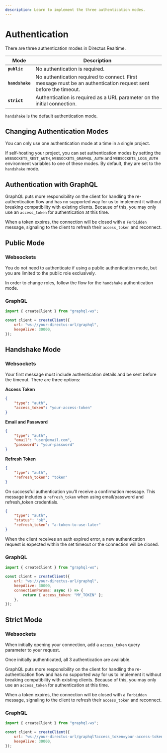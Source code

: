 ```yaml
---
description: Learn to implement the three authentication modes.
---
```


# Authentication

There are three authentication modes in Directus Realtime.

| Mode            | Description                                                                                                                 |
| --------------- | --------------------------------------------------------------------------------------------------------------------------- |
| **`public`**    | No authentication is required.                                                                                              |
| **`handshake`** | No authentication required to connect. First message must be an authentication request sent before the timeout. |
| **`strict`**    | Authentication is required as a URL parameter on the initial connection.                                                    |

`handshake` is the default authentication mode.
## Changing Authentication Modes

You can only use one authentication mode at a time in a single project.

If self-hosting your project, you can set authentication modes by setting the `WEBSOCKETS_REST_AUTH`, `WEBSOCKETS_GRAPHQL_AUTH` and `WEBSOCKETS_LOGS_AUTH` environment variables to one of these modes. By default, they are set to the `handshake` mode.

## Authentication with GraphQL

GraphQL puts more responsibility on the client for handling the re-authentication flow and has no supported way for us
to implement it without breaking compatibility with existing clients. Because of this, you may only use an
`access_token` for authentication at this time.

When a token expires, the connection will be closed with a `Forbidden` message, signaling to the client to refresh their
`access_token` and reconnect.

## Public Mode

### Websockets

You do not need to authenticate if using a public authentication mode, but you are limited to the public role exclusively.

In order to change roles, follow the flow for the `handshake` authentication mode.

### GraphQL

```js
import { createClient } from "graphql-ws";

const client = createClient({
	url: "ws://your-directus-url/graphql",
	keepAlive: 30000,
});
```

## Handshake Mode

### Websockets

Your first message must include authentication details and be sent before the timeout. There are three options:

**Access Token**

```json
{
	"type": "auth",
	"access_token": "your-access-token"
}
```

**Email and Password**

```json
{
	"type": "auth",
	"email": "user@email.com",
	"password": "your-password"
}
```

**Refresh Token**

```json
{
	"type": "auth",
	"refresh_token": "token"
}
```

On successful authentication you’ll receive a confirmation message. This message includes a `refresh_token` when using
email/password and refresh_token credentials.

```json
{
	"type": "auth",
	"status": "ok",
	"refresh_token": "a-token-to-use-later"
}
```

When the client receives an auth expired error, a new authentication request is expected within the set timeout or the
connection will be closed.

### GraphQL

```js
import { createClient } from "graphql-ws";

const client = createClient({
	url: "ws://your-directus-url/graphql",
	keepAlive: 30000,
	connectionParams: async () => {
		return { access_token: "MY_TOKEN" };
	},
});
```

## Strict Mode

### Websockets

When initially opening your connection, add a `access_token` query parameter to your request.

Once initially authenticated, all 3 authentication are available.

GraphQL puts more responsibility on the client for handling the re-authentication flow and has no supported way for us
to implement it without breaking compatibility with existing clients. Because of this, you may only use an
`access_token` for authentication at this time.

When a token expires, the connection will be closed with a `Forbidden` message, signaling to the client to refresh their
`access_token` and reconnect.

### GraphQL

```js
import { createClient } from "graphql-ws";

const client = createClient({
	url: "ws://your-directus-url/graphql?access_token=your-access-token",
	keepAlive: 30000,
});
```
